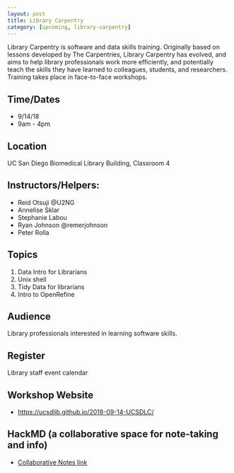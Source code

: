 ```yaml
---
layout: post
title: Library Carpentry
category: [upcoming, library-carpentry]
---
```


Library Carpentry is software and data skills training. Originally based on lessons developed by The Carpentries, Library Carpentry has evolved, and aims to help library professionals work more efficiently, and potentially teach the skills they have learned to colleagues, students, and researchers. Training takes place in face-to-face workshops.

## Time/Dates

* 9/14/18
* 9am - 4pm

## Location

UC San Diego Biomedical Library Building, Classroom 4

## Instructors/Helpers:  

* Reid Otsuji @U2NG
* Annelise Sklar
* Stephanie Labou
* Ryan Johnson @remerjohnson
* Peter Rolla

## Topics

1. Data Intro for Librarians
2. Unix shell
3. Tidy Data for librarians
4. Intro to OpenRefine

## Audience

Library professionals interested in learning software skills.

## Register
Library staff event calendar

## Workshop Website

* <https://ucsdlib.github.io/2018-09-14-UCSDLC/>

## HackMD (a collaborative space for note-taking and info)
*  [Collaborative Notes link](https://ucsdlib.github.io/2018-09-14-UCSDLC/)
